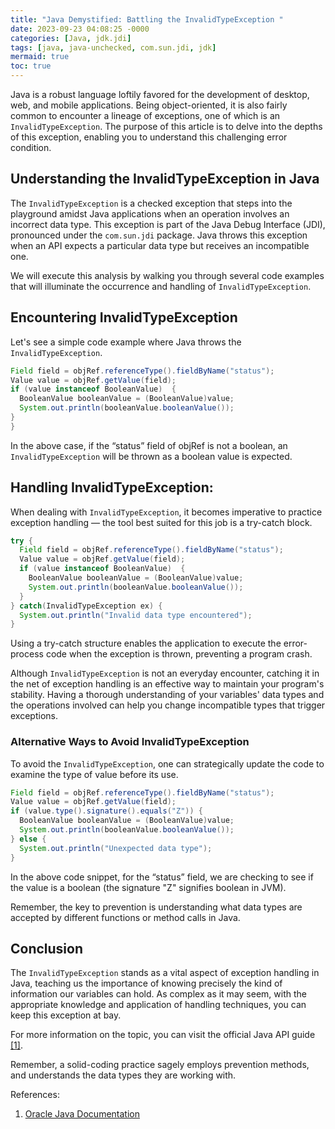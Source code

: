 ```yaml
---
title: "Java Demystified: Battling the InvalidTypeException "
date: 2023-09-23 04:08:25 -0000
categories: [Java, jdk.jdi]
tags: [java, java-unchecked, com.sun.jdi, jdk]
mermaid: true
toc: true
---
```



Java is a robust language loftily favored for the development of desktop, web, and mobile applications. Being object-oriented, it is also fairly common to encounter a lineage of exceptions, one of which is an `InvalidTypeException`. The purpose of this article is to delve into the depths of this exception, enabling you to understand this challenging error condition. 

## Understanding the InvalidTypeException in Java 

The `InvalidTypeException` is a checked exception that steps into the playground amidst Java applications when an operation involves an incorrect data type. This exception is part of the Java Debug Interface (JDI), pronounced under the `com.sun.jdi` package. Java throws this exception when an API expects a particular data type but receives an incompatible one. 

We will execute this analysis by walking you through several code examples that will illuminate the occurrence and handling of `InvalidTypeException`.

## Encountering InvalidTypeException

Let's see a simple code example where Java throws the `InvalidTypeException`.

```java
Field field = objRef.referenceType().fieldByName("status");
Value value = objRef.getValue(field);
if (value instanceof BooleanValue)  {
  BooleanValue booleanValue = (BooleanValue)value;
  System.out.println(booleanValue.booleanValue());
} 
}
```

In the above case, if the “status” field of objRef is not a boolean, an `InvalidTypeException` will be thrown as a boolean value is expected.

## Handling InvalidTypeException: 

When dealing with `InvalidTypeException`, it becomes imperative to practice exception handling — the tool best suited for this job is a try-catch block. 

```java
try {
  Field field = objRef.referenceType().fieldByName("status");
  Value value = objRef.getValue(field);
  if (value instanceof BooleanValue)  {
    BooleanValue booleanValue = (BooleanValue)value;
    System.out.println(booleanValue.booleanValue());
  } 
} catch(InvalidTypeException ex) {
  System.out.println("Invalid data type encountered");
}
```

Using a try-catch structure enables the application to execute the error-process code when the exception is thrown, preventing a program crash. 

Although `InvalidTypeException` is not an everyday encounter, catching it in the net of exception handling is an effective way to maintain your program's stability. Having a thorough understanding of your variables' data types and the operations involved can help you change incompatible types that trigger exceptions. 

### Alternative Ways to Avoid InvalidTypeException

To avoid the `InvalidTypeException`, one can strategically update the code to examine the type of value before its use.

```java
Field field = objRef.referenceType().fieldByName("status");
Value value = objRef.getValue(field);
if (value.type().signature().equals("Z")) {
  BooleanValue booleanValue = (BooleanValue)value;
  System.out.println(booleanValue.booleanValue());
} else {
  System.out.println("Unexpected data type");
}
```

In the above code snippet, for the “status” field, we are checking to see if the value is a boolean (the signature "Z" signifies boolean in JVM). 

Remember, the key to prevention is understanding what data types are accepted by different functions or method calls in Java.

## Conclusion 

The `InvalidTypeException` stands as a vital aspect of exception handling in Java, teaching us the importance of knowing precisely the kind of information our variables can hold. As complex as it may seem, with the appropriate knowledge and application of handling techniques, you can keep this exception at bay. 

For more information on the topic, you can visit the official Java API guide [[1]](https://docs.oracle.com/javase/7/docs/jdk/api/jpda/jdi/com/sun/jdi/InvalidTypeException.html).

Remember, a solid-coding practice sagely employs prevention methods, and understands the data types they are working with.

References:
1. [Oracle Java Documentation](https://docs.oracle.com/javase/7/docs/jdk/api/jpda/jdi/com/sun/jdi/InvalidTypeException.html)